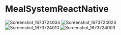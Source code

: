 # MealSystemReactNative
![Screenshot_1673724034](https://user-images.githubusercontent.com/83702069/212567144-941bb8d9-5656-4dcf-9b2f-a863ecb5da5f.png)
![Screenshot_1673724023](https://user-images.githubusercontent.com/83702069/212567146-519f5799-9afc-469b-9aff-43758fc0e2ac.png)
![Screenshot_1673724010](https://user-images.githubusercontent.com/83702069/212567147-77c0782f-e36e-47d9-98f4-46530e087f03.png)
![Screenshot_1673724003](https://user-images.githubusercontent.com/83702069/212567151-885bef92-afd5-46c0-a738-ddb12c25e127.png)

